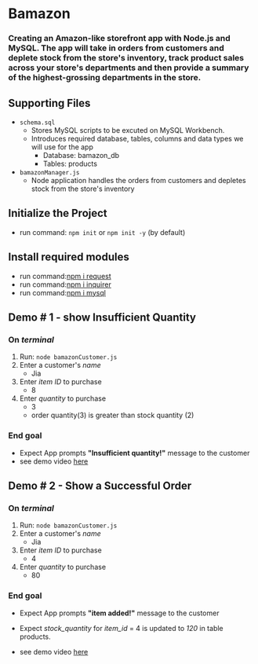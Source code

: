 # Bamazon
### Creating an Amazon-like storefront app with Node.js and MySQL. The app will take in orders from customers and deplete stock from the store's inventory, track product sales across your store's departments and then provide a summary of the highest-grossing departments in the store.

## Supporting Files
* `schema.sql`
    - Stores MySQL scripts to be excuted on MySQL Workbench.
    - Introduces required database, tables, columns and data types we will use for the app
        * Database: bamazon_db
        * Tables: products
* `bamazonManager.js`
    - Node application handles the orders from customers and depletes stock from the store's inventory

## Initialize the Project
* run command: `npm init` or `npm init -y` (by default)

## Install required modules
* run command:[npm i request](https://www.npmjs.com/package/request)
* run command:[npm i inquirer](https://www.npmjs.com/package/inquirer/v/5.0.1)
* run command:[npm i mysql](https://www.npmjs.com/package/mysql)


## Demo # 1 - show Insufficient Quantity
### On *terminal* 
1. Run: `node bamazonCustomer.js`
2. Enter a customer's *name*
    - Jia
3. Enter *item ID* to purchase
    - 8
4. Enter *quantity* to purchase
    - 3
    * order quantity(3) is greater than stock quantity (2)
    
### End goal
* Expect App prompts **"Insufficient quantity!"** message to the customer
* see demo video [here](https://drive.google.com/file/d/1_Mp-exGz9eQnOevTZN9cxC8pnh06KsXX/view)


## Demo # 2 - Show a Successful Order
### On *terminal* 
1. Run: `node bamazonCustomer.js`
2. Enter a customer's *name*
    - Jia
3. Enter *item ID* to purchase
    - 4
4. Enter *quantity* to purchase
    - 80
    
### End goal
* Expect App prompts **"item added!"** message to the customer
* Expect *stock_quantity* for *item_id* = 4 is updated to *120* in table products.

* see demo video [here](https://drive.google.com/file/d/1QlOqM48Q0fJwrqo3EequHiMTz6JC3rQJ/view)
